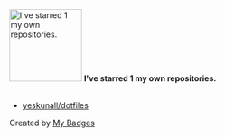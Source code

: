 <img src="https://my-badges.github.io/my-badges/self-star.png" alt="I&apos;ve starred 1 my own repositories." title="I&apos;ve starred 1 my own repositories." width="128">
<strong>I&apos;ve starred 1 my own repositories.</strong>
<br><br>

- <a href="https://github.com/yeskunall/dotfiles">yeskunall/dotfiles</a>


Created by <a href="https://github.com/my-badges/my-badges">My Badges</a>
